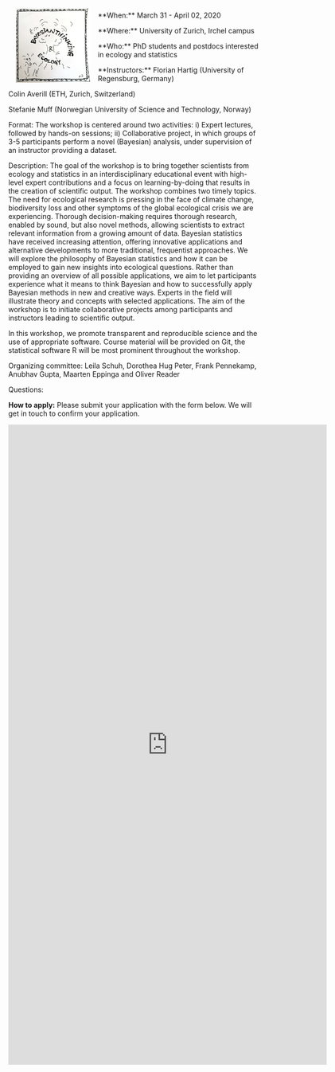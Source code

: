 
<p><img style="padding: 0 15px; float: left;" src="bayesecology.jpg" width="150" height="150"/></p>
<p style="margin-top: 20px;"> </p>
<p>**When:** March 31 - April 02, 2020</p>
<p>**Where:** University of Zurich, Irchel campus</p>
<p>**Who:**	PhD students and postdocs interested in ecology and statistics</p>
<p>**Instructors:**	Florian Hartig (University of Regensburg, Germany)</p>
<p>Colin Averill (ETH, Zurich, Switzerland)</p>
<p>Stefanie Muff (Norwegian University of Science and Technology, Norway)</p>


Format: The workshop is centered around two activities: i) Expert lectures, followed by hands-on sessions; ii) Collaborative project, in which groups of 3-5 participants perform a novel (Bayesian) analysis, under supervision of an instructor providing a dataset.

Description: The goal of the workshop is to bring together scientists from ecology and statistics in an interdisciplinary educational event with high-level expert contributions and a focus on learning-by-doing that results in the creation of scientific output. 
The workshop combines two timely topics. The need for ecological research is pressing in the face of climate change, biodiversity loss and other symptoms of the global ecological crisis we are experiencing. Thorough decision-making requires thorough research, enabled by sound, but also novel methods, allowing scientists to extract relevant information from a growing amount of data. Bayesian statistics have received increasing attention, offering innovative applications and alternative developments to more traditional, frequentist approaches.
We will explore the philosophy of Bayesian statistics and how it can be employed to gain new insights into ecological questions. Rather than providing an overview of all possible applications, we aim to let participants experience what it means to think Bayesian and how to successfully apply Bayesian methods in new and creative ways. Experts in the field will illustrate theory and concepts with selected applications. The aim of the workshop is to initiate collaborative projects among participants and instructors leading to scientific output. 

In this workshop, we promote transparent and reproducible science and the use of appropriate software. Course material will be provided on Git, the statistical software R will be most prominent throughout the workshop. 

Organizing committee: Leila Schuh, Dorothea Hug Peter, Frank Pennekamp, Anubhav Gupta, Maarten Eppinga and Oliver Reader 

Questions: 

**How to apply:** 
Please submit your application with the form below. We will get in touch to confirm your application.

<iframe src="https://docs.google.com/forms/d/e/1FAIpQLScKpPMnSTE8eUkQv9MhYIYnAKCPdPPksjUymDfkOeiwYlweSg/viewform?embedded=true" width="640" height="1286" frameborder="0" marginheight="0" marginwidth="0">Loading…</iframe>

